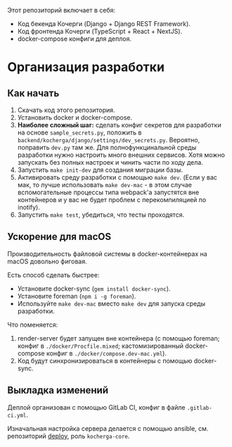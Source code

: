 Этот репозиторий включает в себя:
- Код бекенда Кочерги (Django + Django REST Framework).
- Код фронтенда Кочерги (TypeScript + React + NextJS).
- docker-compose конфиги для деплоя.

# Организация разработки

## Как начать

1. Скачать код этого репозитория.
2. Установить docker и docker-compose.
3. **Наиболее сложный шаг:** сделать конфиг секретов для разработки на основе `sample_secrets.py`, положить в `backend/kocherga/django/settings/dev_secrets.py`. Вероятно, поправить `dev.py` там же. Для полнофункцинальной среды разработки нужно настроить много внешних сервисов. Хотя можно запускать без полных настроек и чинить части по ходу дела.
4. Запустить `make init-dev` для создания миграции базы.
5. Активировать среду разработки с помощью `make dev`. (Если у вас мак, то лучше использовать `make dev-mac` - в этом случае вспомогательные процессы типа webpаck'а запустятся вне контейнеров и у вас не будет проблем с перекомпиляцией по inotify).
6. Запустить `make test`, убедиться, что тесты проходятся.

## Ускорение для macOS

Производительность файловой системы в docker-контейнерах на macOS довольно фиговая.

Есть способ сделать быстрее:
* Установите docker-sync (`gem install docker-sync`).
* Установите foreman (`npm i -g foreman`).
* Используйте `make dev-mac` вместо `make dev` для запуска среды разработки.

Что поменяется:
1. render-server будет запущен вне контейнера (с помощью foreman; конфиг в `./docker/Procfile.mixed`; кастомизированный docker-compose конфиг в `./docker/compose.dev-mac.yml`).
2. Код будут синхронизироваться в контейнеры с помощью docker-sync.

## Выкладка изменений

Деплой организован с помощью GitLab CI, конфиг в файле `.gitlab-ci.yml`.

Изначальная настройка сервера делается с помощью ansible, см. репозиторий [deploy](https://gitlab.com/kocherga/code/deploy), роль `kocherga-core`.
